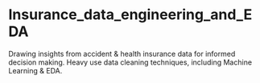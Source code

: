 # Insurance_data_engineering_and_EDA
Drawing insights from accident &amp; health insurance data for informed decision making. Heavy use data cleaning techniques, including Machine Learning &amp; EDA.
